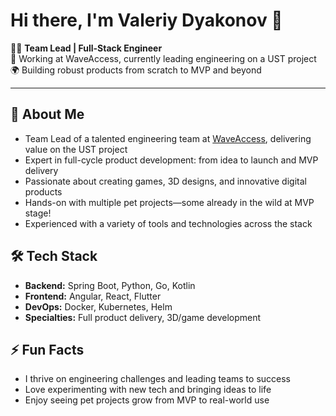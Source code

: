 # Hi there, I'm Valeriy Dyakonov 👋

👨‍💻 **Team Lead | Full-Stack Engineer**  
🏢 Working at WaveAccess, currently leading engineering on a UST project  
🌍 Building robust products from scratch to MVP and beyond

---

## 🚀 About Me

- Team Lead of a talented engineering team at [WaveAccess](https://www.wave-access.com/), delivering value on the UST project
- Expert in full-cycle product development: from idea to launch and MVP delivery
- Passionate about creating games, 3D designs, and innovative digital products
- Hands-on with multiple pet projects—some already in the wild at MVP stage!
- Experienced with a variety of tools and technologies across the stack

## 🛠️ Tech Stack

- **Backend:** Spring Boot, Python, Go, Kotlin
- **Frontend:** Angular, React, Flutter
- **DevOps:** Docker, Kubernetes, Helm
- **Specialties:** Full product delivery, 3D/game development

## ⚡ Fun Facts

- I thrive on engineering challenges and leading teams to success
- Love experimenting with new tech and bringing ideas to life
- Enjoy seeing pet projects grow from MVP to real-world use
